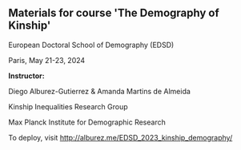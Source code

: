 ## Materials for course 'The Demography of Kinship'

European Doctoral School of Demography (EDSD)

Paris, May 21-23, 2024

**Instructor:**

Diego Alburez-Gutierrez & Amanda Martins de Almeida

Kinship Inequalities Research Group

Max Planck Institute for Demographic Research

To deploy, visit http://alburez.me/EDSD_2023_kinship_demography/
